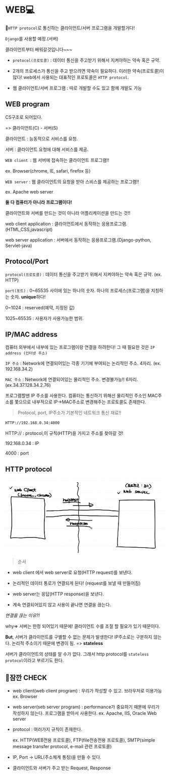 # WEB💻

🚩`HTTP protocol`로 통신하는 클라이언트/서버 프로그램을 개발할거다!

`Django`를 사용할 예정.(서버)

클라이언트부터 배워갈것입니다~~~



- `protocol(프로토콜)` : 데이터 통신을 주고받기 위해서 지켜야하는 약속 혹은 규약.

- 2개의 프로세스가 통신을 주고 받으려면 약속이 필요하다. 이러한 약속(프로토콜)이 많다! web에서 사용되는 대표적인 프로토콜은 `HTTP protocol`.

- 웹 클라이언트/서버 프로그램 : 따로 개발할 수도 있고 함께 개발도 가능



## WEB program

CS구조로 되어있다.

=> 클라이언트(C) - 서버(S)

클라이언트 : 능동적으로 서비스를 요청.

서버 : 클라이언트 요청에 대해 서비스를 제공.



`WEB client `: 웹 서버에 접속하는 클라이언트 프로그램!!

ex. Browser(chrome, IE, safari, firefox 등)

`WEB server` : 웹 클라이언트의 요청을 받아 스비스를 제공하는 프로그램!!

ex. Apache web server

**둘 다 컴퓨터가 아니라 프로그램이다!**



클라이언트와 서버를 만드는 것이 아니라 어플리케이션을 만드는 것!!

web client application : 클라이언트에서 동작하는 응용프로그램. (HTML,CSS,javascript)

web server application : 서버에서 동작하는 응용프로그램.(Django-python, Servlet-java)



## Protocol/Port

`protocol(프로토콜)` : 데이터 통신을 주고받기 위해서 지켜야하는 약속 혹은 규약. (ex. HTTP)

`port(포트)` : 0~65535 사이에 있는 하나의 숫자. 하나의 프로세스(프로그램)을 지칭하는 숫자. **unique**하다!

0~1024 : reserved(예약, 지정된 값)

1025~65535 : 사용자가 사용가능한 범위.



## IP/MAC address

컴퓨터 외부에서 내부에 있는 프로그램이랑 연결을 하려한다! 그 때 필요한 것은 `IP address (인터넷 주소)`

`IP 주소` : Network에 연결되어있는 각종 기기에 부여되는 논리적인 주소. 4자리. (ex. 192.168.34.2)

`MAC 주소` : Network에 연결되어있는 물리적인 주소. 변경불가능!! 6자리. (ex.34.37.128.34.2.76)

프로그램할땐 IP 주소를 사용한다. 컴퓨터는 통신하기 위해선 물리적인 주소인 MAC주소를 쫓으므로 내부적으로 IP→MAC주소로 변경해주는 프로토콜도 존재한다.



> Protocol, port, IP주소가 기본적인 네트워크 통신 재료!!

```bash
HTTP://192.168.0.34:4000
```

HTTP:// : protocol,이 규칙(HTTP)을 가지고 주소를 찾아갈 것!

192.168.0.34 : IP

4000 : port



## HTTP protocol

![image-20210121101742053](md-images/image-20210121101742053.png)

> 순서

- web client 에서 web server로 요청(HTTP request)를 보낸다.

- 논리적인 데이터 통로가 연결되게 된다! (request를 보낼 때 만들어짐)

- web server는 응답(HTTP response)을 보낸다.

- 계속 연결되어있지 않고 사용이 끝나면 연결을 끊는다.



_연결을 끊는 이유?!_

why=> 서버는 한정 되어있기 때문에! 클라이언트 수를 조절 할 필요가 있기 때문이다.

**But**, 서버가 클라이언트를 구별할 수 없는 문제가 발생한다! IP주소로는 구분하지 않는다. 논리적 주소이기 때문에 변경이 됨. => **stateless**

서버가 클라이언트의 상태를 알 수가 없다. 그래서 http protocol를 `stateless protocol`이라고 부르기도 한다.





## 📢잠깐 CHECK

- web client(web client program) : 우리가 작성할 수 있고. 브라우저로 이용가능 ex. Browser

- web server(seb server program) : performance가 중요하기 때문에 우리가 작성하지 않는다. 프로그램을 받아서 사용한다. ex. Apache, IIS, Oracle Web server

- protocol : 여러가지 규칙이 존재한다. 

  ex. HTTP(WEB전용 프로토콜), FTP(file전송전용 프로토콜), SMTP(simple message transfer protocol, e-mail 관련 프로토콜)

- IP, Port → URL(주소체계 통칭)을 만들 수 있다.

- 클라이언트와 서버가 주고 받는 Request, Response 






